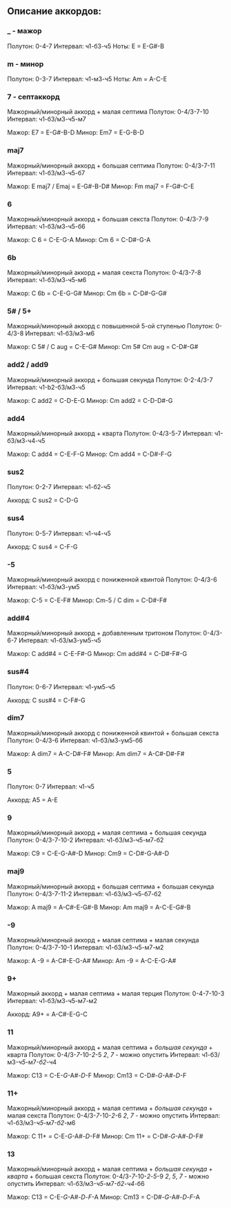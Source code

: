 ## Описание аккордов:

### _ - мажор
Полутон: 0-4-7
Интервал: ч1-б3-ч5
Ноты: E = E-G#-B

### m - минор
Полутон: 0-3-7
Интервал: ч1-м3-ч5
Ноты: Am = A-C-E

### 7 - септаккорд
Мажорный/минорный аккорд + малая септима
Полутон: 0-4/3-7-10
Интервал: ч1-б3/м3-ч5-м7

Мажор: E7 = E-G#-B-D
Минор: Em7 = E-G-B-D
###  maj7
Мажорный/минорный аккорд + большая септима
Полутон: 0-4/3-7-11
Интервал: ч1-б3/м3-ч5-б7

Мажор: E maj7 / Emaj = E-G#-B-D#
Минор: Fm maj7 = F-G#-C-E
### 6
Мажорный/минорный аккорд + большая секста
Полутон: 0-4/3-7-9
Интервал: ч1-б3/м3-ч5-б6

Мажор: C 6 = C-E-G-A
Минор: Cm 6 = C-D#-G-A
### 6b
Мажорный/минорный аккорд + малая секста
Полутон: 0-4/3-7-8
Интервал: ч1-б3/м3-ч5-м6

Мажор: C 6b = C-E-G-G#
Минор: Cm 6b = C-D#-G-G#
### 5# / 5+
Мажорный/минорный аккорд с повышенной 5-ой ступенью
Полутон: 0-4/3-8
Интервал: ч1-б3/м3-м6

Мажор: C 5# / C aug = C-E-G#
Минор: Cm 5# Cm aug = C-D#-G#
### add2 / add9
Мажорный/минорный аккорд + большая секунда
Полутон: 0-2-4/3-7
Интервал: ч1-b2-б3/м3-ч5

Мажор: C add2 = C-D-E-G
Минор: Cm add2 = C-D-D#-G
### add4
Мажорный/минорный аккорд + кварта
Полутон: 0-4/3-5-7
Интервал: ч1-б3/м3-ч4-ч5

Мажор: C add4 = C-E-F-G
Минор: Cm add4 = C-D#-F-G

### sus2
Полутон: 0-2-7
Интервал: ч1-б2-ч5

Аккорд: C sus2 = C-D-G

### sus4
Полутон: 0-5-7
Интервал: ч1-ч4-ч5

Аккорд: C sus4 = C-F-G

### -5
Мажорный/минорный аккорд с пониженной квинтой
Полутон: 0-4/3-6
Интервал: ч1-б3/м3-ум5

Мажор: C-5 = C-E-F#
Минор: Cm-5 / C dim = C-D#-F#

### add#4
Мажорный/минорный аккорд + добавленным тритоном
Полутон: 0-4/3-6-7
Интервал: ч1-б3/м3-ум5-ч5

Мажор: C add#4 = C-E-F#-G
Минор: Cm add#4 = C-D#-F#-G

### sus#4
Полутон: 0-6-7
Интервал: ч1-ум5-ч5

Аккорд: C sus#4 = C-F#-G

### dim7
Мажорный/минорный аккорд c пониженной квинтой + большая секста
Полутон: 0-4/3-6
Интервал: ч1-б3/м3-ум5-б6

Мажор: A dim7 = A-C-D#-F#
Минор: Am dim7 = A-C#-D#-F#

### 5
Полутон: 0-7
Интервал: ч1-ч5

Аккорд: A5 = A-E

### 9
Мажорный/минорный аккорд + малая септима + большая секунда
Полутон: 0-4/3-7-10-2
Интервал: ч1-б3/м3-ч5-м7-б2

Мажор: C9 = C-E-G-A#-D
Минор: Cm9 = C-D#-G-A#-D

### maj9
Мажорный/минорный аккорд + большая септима + большая секунда
Полутон: 0-4/3-7-11-2
Интервал: ч1-б3/м3-ч5-б7-б2

Мажор: A maj9 = A-C#-E-G#-B
Минор: Am maj9 = A-C-E-G#-B

### -9
Мажорный/минорный аккорд + малая септима + малая секунда
Полутон: 0-4/3-7-10-1
Интервал: ч1-б3/м3-ч5-м7-м2

Мажор: A -9 = A-C#-E-G-A#
Минор: Am -9 = A-C-E-G-A#

### 9+
Мажорный аккорд + малая септима + малая терция
Полутон: 0-4-7-10-3
Интервал: ч1-б3/м3-ч5-м7-м2

Аккорд: A9+ = A-C#-E-G-C

### 11
Мажорный/минорный аккорд + малая септима + *большая секунда* + кварта
Полутон: 0-4/3-*7*-10-*2*-5
*2*, *7* - можно опустить
Интервал: ч1-б3/м3-*ч5*-м7-*б2*-ч4

Мажор: C13 = C-E-*G*-A#-*D*-F
Минор: Cm13 = C-D#-*G*-A#-*D*-F

### 11+
Мажорный/минорный аккорд + малая септима + *большая секунда* + малая секста
Полутон: 0-4/3-*7*-10-*2*-6
*2*, *7* - можно опустить
Интервал: ч1-б3/м3-*ч5*-м7-*б2*-м6

Мажор: C 11+ = C-E-*G*-A#-*D*-F#
Минор: Cm 11+ = C-D#-*G*-A#-*D*-F#

### 13
Мажорный/минорный аккорд + малая септима + *большая секунда* + *кварта* + большая секста
Полутон: 0-4/3-*7*-10-*2*-*5*-9
*2*, *5*, *7* - можно опустить
Интервал: ч1-б3/м3-*ч5*-м7-*б2*-*ч4*-б6

Мажор: C13 = C-E-*G*-A#-*D*-*F*-A
Минор: Cm13 = C-D#-*G*-A#-*D*-*F*-A

